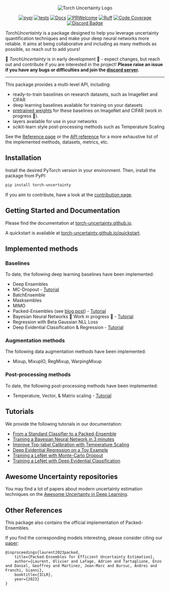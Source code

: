 <div align="center">

![Torch Uncertainty Logo](https://github.com/ENSTA-U2IS/torch-uncertainty/blob/main/docs/source/_static/images/torch_uncertainty.png)

[![pypi](https://img.shields.io/pypi/v/torch_uncertainty.svg)](https://pypi.python.org/pypi/torch_uncertainty)
[![tests](https://github.com/ENSTA-U2IS/torch-uncertainty/actions/workflows/run-tests.yml/badge.svg?branch=main&event=push)](https://github.com/ENSTA-U2IS/torch-uncertainty/actions/workflows/run-tests.yml)
[![Docs](https://github.com/ENSTA-U2IS/torch-uncertainty/actions/workflows/build-docs.yml/badge.svg)](https://torch-uncertainty.github.io/)
[![PRWelcome](https://img.shields.io/badge/PRs-welcome-brightgreen.svg)](https://github.com/ENSTA-U2IS/torch-uncertainty/pulls)
[![Ruff](https://img.shields.io/endpoint?url=https://raw.githubusercontent.com/astral-sh/ruff/main/assets/badge/v2.json)](https://github.com/astral-sh/ruff)
[![Code Coverage](https://codecov.io/github/ENSTA-U2IS/torch-uncertainty/coverage.svg?branch=master)](https://codecov.io/gh/ENSTA-U2IS/torch-uncertainty)
[![Discord Badge](https://dcbadge.vercel.app/api/server/HMCawt5MJu?compact=true&style=flat)](https://discord.gg/HMCawt5MJu)
</div>

_TorchUncertainty_ is a package designed to help you leverage uncertainty quantification techniques and make your deep neural networks more reliable. It aims at being collaborative and including as many methods as possible, so reach out to add yours!

:construction: _TorchUncertainty_ is in early development :construction: - expect changes, but reach out and contribute if you are interested in the project! **Please raise an issue if you have any bugs or difficulties and join the [discord server](https://discord.gg/HMCawt5MJu).**

---

This package provides a multi-level API, including:

- ready-to-train baselines on research datasets, such as ImageNet and CIFAR
- deep learning baselines available for training on your datasets
- [pretrained weights](https://huggingface.co/torch-uncertainty) for these baselines on ImageNet and CIFAR (work in progress 🚧).
- layers available for use in your networks
- scikit-learn style post-processing methods such as Temperature Scaling

See the [Reference page](https://torch-uncertainty.github.io/references.html) or the [API reference](https://torch-uncertainty.github.io/api.html) for a more exhaustive list of the implemented methods, datasets, metrics, etc.

## Installation

Install the desired PyTorch version in your environment.
Then, install the package from PyPI:

```sh
pip install torch-uncertainty
```

If you aim to contribute, have a look at the [contribution page](https://torch-uncertainty.github.io/contributing.html).

## Getting Started and Documentation

Please find the documentation at [torch-uncertainty.github.io](https://torch-uncertainty.github.io).

A quickstart is available at [torch-uncertainty.github.io/quickstart](https://torch-uncertainty.github.io/quickstart.html).

## Implemented methods

### Baselines

To date, the following deep learning baselines have been implemented:

- Deep Ensembles
- MC-Dropout - [Tutorial](https://torch-uncertainty.github.io/auto_tutorials/tutorial_mc_dropout.html)
- BatchEnsemble
- Masksembles
- MIMO
- Packed-Ensembles (see [blog post](https://medium.com/@adrien.lafage/make-your-neural-networks-more-reliable-with-packed-ensembles-7ad0b737a873)) - [Tutorial](https://torch-uncertainty.github.io/auto_tutorials/tutorial_pe_cifar10.html)
- Bayesian Neural Networks :construction: Work in progress :construction: - [Tutorial](https://torch-uncertainty.github.io/auto_tutorials/tutorial_bayesian.html)
- Regression with Beta Gaussian NLL Loss
- Deep Evidential Classification & Regression - [Tutorial](https://torch-uncertainty.github.io/auto_tutorials/tutorial_evidential_classification.html)

### Augmentation methods

The following data augmentation methods have been implemented:

- Mixup, MixupIO, RegMixup, WarpingMixup

### Post-processing methods

To date, the following post-processing methods have been implemented:

- Temperature, Vector, & Matrix scaling - [Tutorial](https://torch-uncertainty.github.io/auto_tutorials/tutorial_scaler.html)

## Tutorials

We provide the following tutorials in our documentation:

- [From a Standard Classifier to a Packed-Ensemble](https://torch-uncertainty.github.io/auto_tutorials/tutorial_pe_cifar10.html)
- [Training a Bayesian Neural Network in 3 minutes](https://torch-uncertainty.github.io/auto_tutorials/tutorial_bayesian.html)
- [Improve Top-label Calibration with Temperature Scaling](https://torch-uncertainty.github.io/auto_tutorials/tutorial_scaler.html)
- [Deep Evidential Regression on a Toy Example](https://torch-uncertainty.github.io/auto_tutorials/tutorial_der_cubic.html)
- [Training a LeNet with Monte-Carlo Dropout](https://torch-uncertainty.github.io/auto_tutorials/tutorial_mc_dropout.html)
- [Training a LeNet with Deep Evidential Classification](https://torch-uncertainty.github.io/auto_tutorials/tutorial_evidential_classification.html)
  
## Awesome Uncertainty repositories

You may find a lot of papers about modern uncertainty estimation techniques on the [Awesome Uncertainty in Deep Learning](https://github.com/ENSTA-U2IS/awesome-uncertainty-deeplearning).

## Other References

This package also contains the official implementation of Packed-Ensembles.

If you find the corresponding models interesting, please consider citing our [paper](https://arxiv.org/abs/2210.09184):

```text
@inproceedings{laurent2023packed,
    title={Packed-Ensembles for Efficient Uncertainty Estimation},
    author={Laurent, Olivier and Lafage, Adrien and Tartaglione, Enzo and Daniel, Geoffrey and Martinez, Jean-Marc and Bursuc, Andrei and Franchi, Gianni},
    booktitle={ICLR},
    year={2023}
}
```
